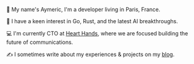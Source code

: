 👋 My name's Aymeric, I'm a developer living in Paris, France.

🔭 I have a keen interest in Go, Rust, and the latest AI breakthroughs.

💻 I'm currently CTO at [Heart Hands](https://www.hearthands.tech/), where we are focused building the future of communications.

✍️ I sometimes write about my experiences & projects on my [blog](https://aymericbeaumet.com/).
